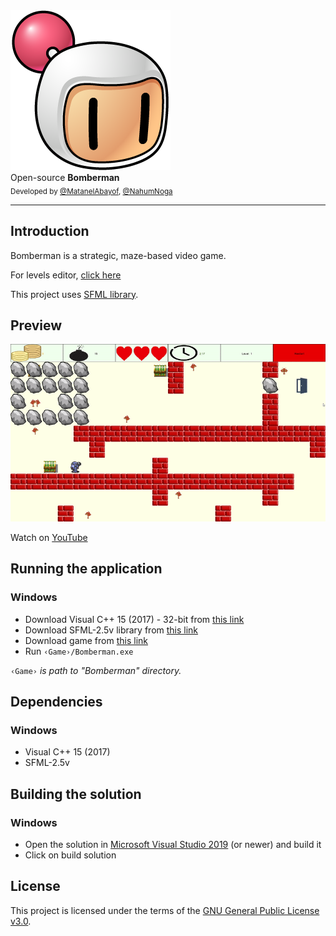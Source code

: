 
<div>
    <a href="https://github.com/MatanelAbayof/Bomberman"><img src="https://raw.githubusercontent.com/MatanelAbayof/Bomberman/master/oop_project/oop_project/images/bomberman-icon.png" title="Bomberman" alt="Bomberman"></a>
</div>

<div>
    Open-source <strong>Bomberman</strong>
</div>

<div>
  <sub>
    Developed by <a href="https://github.com/MatanelAbayof">@MatanelAbayof</a>, <a href="https://github.com/NahumNoga">@NahumNoga</a>
  </sub>
</div>
<hr/>


## Introduction
Bomberman is a strategic, maze-based video game.

For levels editor, [click here](https://github.com/MatanelAbayof/Bomberman-Level-Editor)

This project uses [SFML library](https://www.sfml-dev.org/download/sfml/2.5.1/).


## Preview
<div>
    <img src="https://raw.githubusercontent.com/MatanelAbayof/Bomberman/master/screenshots/gameplay.gif" alt="Preview">
</div>

Watch on [YouTube](https://youtu.be/hBs0DT7OCN8)

## Running the application
### Windows
* Download Visual C++ 15 (2017) - 32-bit from [this link](https://www.sfml-dev.org/files/SFML-2.5.1-windows-vc15-32-bit.zip)
* Download SFML-2.5v library from [this link](https://drive.google.com/file/d/1izFw9RaW8r2Hs3REshlN25zrhiTjrlyF/view?usp=sharing)
* Download game from [this link](https://drive.google.com/file/d/1c9tsgPG8SdAGAv0qJcXp0n-c02A0L19K/view?usp=sharing)
* Run `‹Game›/Bomberman.exe`

`‹Game›` *is path to "Bomberman" directory.*

## Dependencies
### Windows
* Visual C++ 15 (2017)
* SFML-2.5v

## Building the solution
### Windows
* Open the solution in [Microsoft Visual Studio 2019](https://www.visualstudio.com/) (or newer) and build it
* Click on build solution

## License
This project is licensed under the terms of the [GNU General Public License v3.0](./LICENSE).
